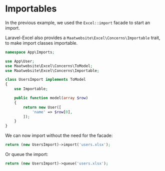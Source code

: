 # Importables

In the previous example, we used the `Excel::import` facade to start an import. 

Laravel-Excel also provides a `Maatwebsite\Excel\Concerns\Importable` trait, to make import classes importable.

```php
namespace App\Imports;

use App\User;
use Maatwebsite\Excel\Concerns\ToModel;
use Maatwebsite\Excel\Concerns\Importable;

class UsersImport implements ToModel
{
    use Importable;

    public function model(array $row)
    {
        return new User([
            'name' => $row[0],
        ]);
    }
}
```

We can now import without the need for the facade:

```php
return (new UsersImport)->import('users.xlsx');
```

Or queue the import:

```php
return (new UsersImport)->queue('users.xlsx');
```
